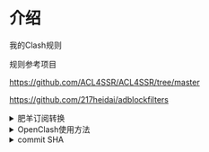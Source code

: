 # 介绍
我的Clash规则

规则参考项目

https://github.com/ACL4SSR/ACL4SSR/tree/master

https://github.com/217heidai/adblockfilters

<details>
  
<summary>肥羊订阅转换</summary>

1. 以[肥羊订阅转换](https://suburl.v1.mk/)为例，进入转换界面，填入订阅链接（机场或自建）
2. 点击`自定义配置`![转换页面](imgs/image.png)
3. 同时打开仓库里面的“.ini”结尾的文件[地址](https://raw.githubusercontent.com/deardeer7/custom-clash-rules/main/custom%20rules.ini)，复制**文件内容**，粘贴到`远程配置文件上传`页面中![远程配置文件上传](imgs/image-1.png)
4. 检查`远程配置`，如图则成功![检查远程配置](imgs/image-2.png)
5. 根据自己偏好配置其他选项，生成订阅链接（ps: 网站支持自定义短链接后缀）
6. 导入clash即可~~
7. 
</details>

<details>

<summary>OpenClash使用方法</summary>
  
配合 subconverter_规则转换

项目地址

https://github.com/tindy2013/subconverter

docker-compose.yml
```ini
version: "3"
services:
  subconverter:
    image: tindy2013/subconverter:latest
    container_name: subconverter
    restart: unless-stopped
    ports:
      - "25500:25500" # Web界面和API服务的默认端口
    volumes:
      - ./config:/app/config # 挂载本地配置文件到容器中
    environment:
      - TZ=Asia/Shanghai # 设置时区为上海
```
docker-compose.yml 文件拖入目录后,SSH工具 cd 到 docker-compose.yml 所在目录.
执行

docker-compose up -d

容器运行后

http://localhost:25500/sub

就是本地规则转换服务地址

`如图设置`![转换页面](imgs/image-3.png)
  
</details>

<details>

<summary>commit SHA</summary>
使用 commit SHA 版本 URL

`https://raw.githubusercontent.com/dearjnana/ClashRule/{commit SHA}/Samsung.list`

使用 GitHub API 获取最新 commit SHA

`https://api.github.com/repos/{用户名}/{仓库名}/commits/{分支名}`

https://api.github.com/repos/dearjnana/ClashRule/commits/main

返回 JSON 响应，其中 "sha" 字段就是最新的 commit SHA：

![图片描述](imgs/sha-1.png)

![图片描述](imgs/sha-2.png)

</details>


<!-- Trigger GitHub Pages Update -->
